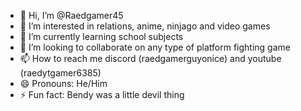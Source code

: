 - 👋 Hi, I’m @Raedgamer45
- 👀 I’m interested in relations, anime, ninjago and video games
- 🌱 I’m currently learning school subjects
- 💞️ I’m looking to collaborate on any type of platform fighting game
- 📫 How to reach me discord (raedgamerguyonice) and youtube (raedytgamer6385)
- 😄 Pronouns: He/Him
- ⚡ Fun fact: Bendy was a little devil thing

<!---
Raedgamer45/Raedgamer45 is a ✨ special ✨ repository because its `README.md` (this file) appears on your GitHub profile.
You can click the Preview link to take a look at your changes.
--->
